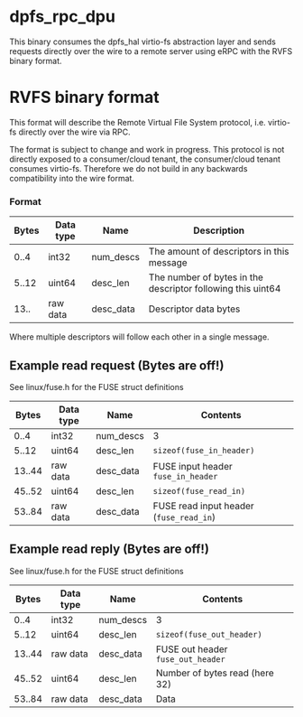 # dpfs_rpc_dpu
This binary consumes the dpfs_hal virtio-fs abstraction layer and sends requests directly over the wire to a remote server
using eRPC with the RVFS binary format.

# RVFS binary format
This format will describe the Remote Virtual File System protocol, i.e. virtio-fs directly over the wire via RPC.

The format is subject to change and work in progress. This protocol is not directly exposed to a consumer/cloud tenant,
the consumer/cloud tenant consumes virtio-fs. Therefore we do not build in any backwards compatibility into the wire format.

### Format
| Bytes | Data type | Name | Description |
| --- | --- | --- | -- |
| 0..4 | int32 | num_descs | The amount of descriptors in this message |
| 5..12 | uint64 | desc_len | The number of bytes in the descriptor following this uint64 |
| 13.. | raw data | desc_data | Descriptor data bytes |

Where multiple descriptors will follow each other in a single message.
## Example read request (Bytes are off!)
See linux/fuse.h for the FUSE struct definitions

| Bytes | Data type | Name | Contents |
| --- | --- | --- | -- |
| 0..4 | int32 | num_descs | 3 |
| 5..12 | uint64 | desc_len | `sizeof(fuse_in_header)` |
| 13..44 | raw data | desc_data | FUSE input header `fuse_in_header` |
| 45..52 | uint64 | desc_len | `sizeof(fuse_read_in)` |
| 53..84 | raw data | desc_data | FUSE read input header (`fuse_read_in`) |

## Example read reply (Bytes are off!)
See linux/fuse.h for the FUSE struct definitions

| Bytes | Data type | Name | Contents |
| --- | --- | --- | -- |
| 0..4 | int32 | num_descs | 3 |
| 5..12 | uint64 | desc_len | `sizeof(fuse_out_header)` |
| 13..44 | raw data | desc_data | FUSE out header `fuse_out_header` |
| 45..52 | uint64 | desc_len | Number of bytes read (here 32) |
| 53..84 | raw data | desc_data | Data |


